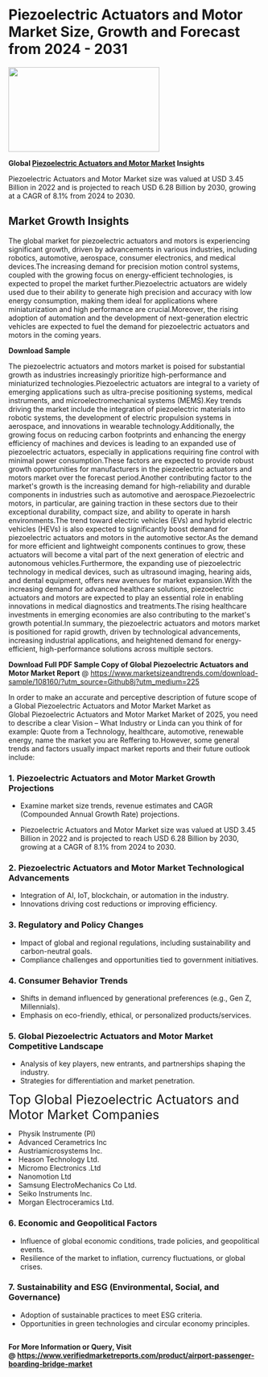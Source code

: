 <H1>Piezoelectric Actuators and Motor Market Size, Growth and Forecast from 2024 - 2031</H1><img class="aligncenter size-medium wp-image-584254" src="https://thirdeyenews.in/wp-content/uploads/2024/09/Global-Market-Research-300x168.jpeg" alt="" width="300" height="168" /><p><strong>Global&nbsp;<a href="https://www.marketsizeandtrends.com/download-sample/108160/?utm_source=Github8j?utm_medium=225">Piezoelectric Actuators and Motor Market</a> Insights</strong></p><p>Piezoelectric Actuators and Motor Market size was valued at USD 3.45 Billion in 2022 and is projected to reach USD 6.28 Billion by 2030, growing at a CAGR of 8.1% from 2024 to 2030.</p><p><h2>Market Growth Insights</h2> <p>The global market for piezoelectric actuators and motors is experiencing significant growth, driven by advancements in various industries, including robotics, automotive, aerospace, consumer electronics, and medical devices.The increasing demand for precision motion control systems, coupled with the growing focus on energy-efficient technologies, is expected to propel the market further.Piezoelectric actuators are widely used due to their ability to generate high precision and accuracy with low energy consumption, making them ideal for applications where miniaturization and high performance are crucial.Moreover, the rising adoption of automation and the development of next-generation electric vehicles are expected to fuel the demand for piezoelectric actuators and motors in the coming years.</p> <p><strong>Download Sample</strong></p> <p>The piezoelectric actuators and motors market is poised for substantial growth as industries increasingly prioritize high-performance and miniaturized technologies.Piezoelectric actuators are integral to a variety of emerging applications such as ultra-precise positioning systems, medical instruments, and microelectromechanical systems (MEMS).Key trends driving the market include the integration of piezoelectric materials into robotic systems, the development of electric propulsion systems in aerospace, and innovations in wearable technology.Additionally, the growing focus on reducing carbon footprints and enhancing the energy efficiency of machines and devices is leading to an expanded use of piezoelectric actuators, especially in applications requiring fine control with minimal power consumption.These factors are expected to provide robust growth opportunities for manufacturers in the piezoelectric actuators and motors market over the forecast period.Another contributing factor to the market's growth is the increasing demand for high-reliability and durable components in industries such as automotive and aerospace.Piezoelectric motors, in particular, are gaining traction in these sectors due to their exceptional durability, compact size, and ability to operate in harsh environments.The trend toward electric vehicles (EVs) and hybrid electric vehicles (HEVs) is also expected to significantly boost demand for piezoelectric actuators and motors in the automotive sector.As the demand for more efficient and lightweight components continues to grow, these actuators will become a vital part of the next generation of electric and autonomous vehicles.Furthermore, the expanding use of piezoelectric technology in medical devices, such as ultrasound imaging, hearing aids, and dental equipment, offers new avenues for market expansion.With the increasing demand for advanced healthcare solutions, piezoelectric actuators and motors are expected to play an essential role in enabling innovations in medical diagnostics and treatments.The rising healthcare investments in emerging economies are also contributing to the market's growth potential.In summary, the piezoelectric actuators and motors market is positioned for rapid growth, driven by technological advancements, increasing industrial applications, and heightened demand for energy-efficient, high-performance solutions across multiple sectors.</p> <p><span class=""><strong>Download Full PDF Sample Copy of Global Piezoelectric Actuators and Motor Market Report</strong> @ <a href="https://www.marketsizeandtrends.com/download-sample/108160/?utm_source=Github8j?utm_medium=225" target="_blank">https://www.marketsizeandtrends.com/download-sample/108160/?utm_source=Github8j?utm_medium=225</a></span></p><p>In order to make an accurate and perceptive description of future scope of a Global&nbsp;Piezoelectric Actuators and Motor Market Market as Global&nbsp;Piezoelectric Actuators and Motor Market Market of 2025, you need to describe a clear Vision &ndash; What Industry or Linda can you think of for example: Quote from a Technology, healthcare, automotive, renewable energy, name the market you are Reffering to.However, some general trends and factors usually impact market reports and their future outlook include:</p><h3>1.&nbsp;<strong>Piezoelectric Actuators and Motor Market Growth Projections</strong></h3><ul><li>Examine market size trends, revenue estimates and CAGR (Compounded Annual Growth Rate) projections.</li><li><p>Piezoelectric Actuators and Motor Market size was valued at USD 3.45 Billion in 2022 and is projected to reach USD 6.28 Billion by 2030, growing at a CAGR of 8.1% from 2024 to 2030.</p></li></ul><h3>2.&nbsp;<strong>Piezoelectric Actuators and Motor Market Technological Advancements</strong></h3><ul><li>Integration of AI, IoT, blockchain, or automation in the industry.</li><li>Innovations driving cost reductions or improving efficiency.</li></ul><h3>3.&nbsp;<strong>Regulatory and Policy Changes</strong></h3><ul><li>Impact of global and regional regulations, including sustainability and carbon-neutral goals.</li><li>Compliance challenges and opportunities tied to government initiatives.</li></ul><h3>4.&nbsp;<strong>Consumer Behavior Trends</strong></h3><ul><li>Shifts in demand influenced by generational preferences (e.g., Gen Z, Millennials).</li><li>Emphasis on eco-friendly, ethical, or personalized products/services.</li></ul><h3>5.&nbsp;<strong>Global Piezoelectric Actuators and Motor Market Competitive Landscape</strong></h3><ul><li>Analysis of key players, new entrants, and partnerships shaping the industry.</li><li>Strategies for differentiation and market penetration.</li></ul><p data-pm-slice="1 1 []"><span style="color: inherit; font-family: inherit; font-size: 25px;">Top Global Piezoelectric Actuators and Motor Market Companies</span></p><div class="" data-test-id=""><p><li>Physik Instrumente (PI)</li><li> Advanced Cerametrics Inc</li><li> Austriamicrosystems Inc.</li><li> Heason Technology Ltd.</li><li> Micromo Electronics .Ltd</li><li> Nanomotion Ltd</li><li> Samsung ElectroMechanics Co Ltd.</li><li> Seiko Instruments Inc.</li><li> Morgan Electroceramics Ltd.</li></p></div><h3>6.&nbsp;<strong>Economic and Geopolitical Factors</strong></h3><ul><li>Influence of global economic conditions, trade policies, and geopolitical events.</li><li>Resilience of the market to inflation, currency fluctuations, or global crises.</li></ul><h3>7.&nbsp;<strong>Sustainability and ESG (Environmental, Social, and Governance)</strong></h3><ul><li>Adoption of sustainable practices to meet ESG criteria.</li><li>Opportunities in green technologies and circular economy principles.</li></ul><h2><strong style="font-size: 14px;">For More Information or Query, Visit @&nbsp;</strong><a style="background-color: #ffffff; font-size: 14px;" href="https://www.marketsizeandtrends.com/report/piezoelectric-actuators-and-motor-market/" target="_blank">https://www.verifiedmarketreports.com/product/airport-passenger-boarding-bridge-market</a></h2>
